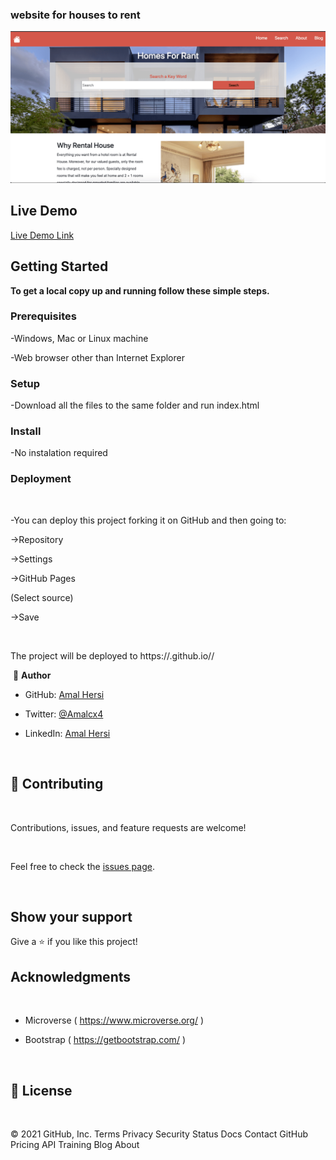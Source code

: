### website for houses to rent 

<img src="images/Screen Shot 2021-03-10 at 1.02.13 AM.png">

## Live Demo

[Live Demo Link](https://amalcxc.github.io/capstone-project/)

## Getting Started

**To get a local copy up and running follow these simple steps.**

### Prerequisites

-Windows, Mac or Linux machine 

-Web browser other than Internet Explorer

### Setup

-Download all the files to the same folder and run index.html

### Install

-No instalation required

### Deployment

​

-You can deploy this project forking it on GitHub and then going to:

->Repository

->Settings

->GitHub Pages

(Select source)

->Save

​

The project will be deployed to https://<yourgithubusername>.github.io/<repositorysname>/

​
👤 **Author**
- GitHub: [Amal Hersi](https://github.com/Amalcxc)

- Twitter: [@Amalcx4](https://twitter.com/home?lang=en)

- LinkedIn: [Amal Hersi](https://www.linkedin.com/in/amal-hersi-a29583205/)


​

## 🤝 Contributing

​

Contributions, issues, and feature requests are welcome!

​

Feel free to check the [issues page]( https://github.com/vitorelourenco/NewsweekClone/issues ).

​

## Show your support


Give a ⭐️ if you like this project!


## Acknowledgments

​

- Microverse ( https://www.microverse.org/ )

- Bootstrap ( https://getbootstrap.com/ )


​

## 📝 License

​
 
© 2021 GitHub, Inc.
Terms
Privacy
Security
Status
Docs
Contact GitHub
Pricing
API
Training
Blog
About


